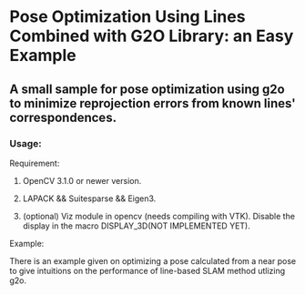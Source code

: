 # Pose Optimization Using Lines Combined with G2O Library: an Easy Example

## A small sample for pose optimization using g2o to minimize reprojection errors from known lines' correspondences.

### Usage:

Requirement:

1. OpenCV 3.1.0 or newer version.

2. LAPACK && Suitesparse && Eigen3.

3. (optional) Viz module in opencv (needs compiling with VTK). Disable the display in the macro DISPLAY_3D(NOT IMPLEMENTED YET).

Example:

There is an example given on optimizing a pose calculated from a near pose to give intuitions on the performance of line-based SLAM method utlizing g2o. 
